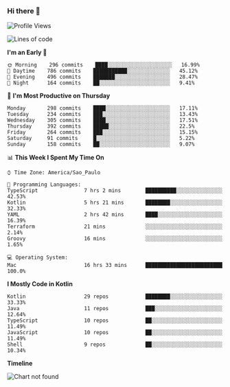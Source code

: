 ### Hi there 👋

<!--
**fernandonogueira/fernandonogueira** is a ✨ _special_ ✨ repository because its `README.md` (this file) appears on your GitHub profile.

Here are some ideas to get you started:

- 🔭 I’m currently working on ...
- 🌱 I’m currently learning ...
- 👯 I’m looking to collaborate on ...
- 🤔 I’m looking for help with ...
- 💬 Ask me about ...
- 📫 How to reach me: ...
- 😄 Pronouns: ...
- ⚡ Fun fact: ...
-->

<!--START_SECTION:waka-->
![Profile Views](http://img.shields.io/badge/Profile%20Views-33-blue)

![Lines of code](https://img.shields.io/badge/From%20Hello%20World%20I%27ve%20Written-575844%20lines%20of%20code-blue)

**I'm an Early 🐤** 

```text
🌞 Morning    296 commits    ████░░░░░░░░░░░░░░░░░░░░░   16.99% 
🌆 Daytime    786 commits    ███████████░░░░░░░░░░░░░░   45.12% 
🌃 Evening    496 commits    ███████░░░░░░░░░░░░░░░░░░   28.47% 
🌙 Night      164 commits    ██░░░░░░░░░░░░░░░░░░░░░░░   9.41%

```
📅 **I'm Most Productive on Thursday** 

```text
Monday       298 commits    ████░░░░░░░░░░░░░░░░░░░░░   17.11% 
Tuesday      234 commits    ███░░░░░░░░░░░░░░░░░░░░░░   13.43% 
Wednesday    305 commits    ████░░░░░░░░░░░░░░░░░░░░░   17.51% 
Thursday     392 commits    █████░░░░░░░░░░░░░░░░░░░░   22.5% 
Friday       264 commits    ███░░░░░░░░░░░░░░░░░░░░░░   15.15% 
Saturday     91 commits     █░░░░░░░░░░░░░░░░░░░░░░░░   5.22% 
Sunday       158 commits    ██░░░░░░░░░░░░░░░░░░░░░░░   9.07%

```


📊 **This Week I Spent My Time On** 

```text
⌚︎ Time Zone: America/Sao_Paulo

💬 Programming Languages: 
TypeScript               7 hrs 2 mins        ██████████░░░░░░░░░░░░░░░   42.53% 
Kotlin                   5 hrs 21 mins       ████████░░░░░░░░░░░░░░░░░   32.33% 
YAML                     2 hrs 42 mins       ████░░░░░░░░░░░░░░░░░░░░░   16.39% 
Terraform                21 mins             ░░░░░░░░░░░░░░░░░░░░░░░░░   2.14% 
Groovy                   16 mins             ░░░░░░░░░░░░░░░░░░░░░░░░░   1.65%

💻 Operating System: 
Mac                      16 hrs 33 mins      █████████████████████████   100.0%

```

**I Mostly Code in Kotlin** 

```text
Kotlin                   29 repos            ████████░░░░░░░░░░░░░░░░░   33.33% 
Java                     11 repos            ███░░░░░░░░░░░░░░░░░░░░░░   12.64% 
TypeScript               10 repos            ██░░░░░░░░░░░░░░░░░░░░░░░   11.49% 
JavaScript               10 repos            ██░░░░░░░░░░░░░░░░░░░░░░░   11.49% 
Shell                    9 repos             ██░░░░░░░░░░░░░░░░░░░░░░░   10.34%

```


**Timeline**

![Chart not found](https://raw.githubusercontent.com/fernandonogueira/fernandonogueira/master/charts/bar_graph.png) 


<!--END_SECTION:waka-->
